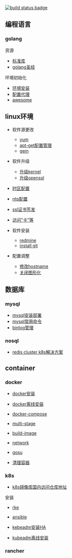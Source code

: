 [![build status badge](https://img.shields.io/travis/docker-library/docker/master.svg?label=docker%20)](/container/docker)
## 编程语言
### golang

资源

- [标准库](https://studygolang.com/pkgdoc)
- [golang圣经](https://books.studygolang.com/gopl-zh)

环境初始化

- [环境安装](/program/golang/install.md)
- [配置代理](/program/golang/delegate.md)
- [awesome](https://github.com/avelino/awesome-go)

## linux环境

- 软件源更改
    - [yum](/linux/yum.md)
    - [apt-get配置管理](/linux/apt.md)
    - [gem](/linux/gem.md)
    
- 软件升级
    - [升级kernel](/linux/kernel.md)
    - [升级openssl](/linux/openssl.md)

- [时区配置](/linux/timezone.md)

- [ntp配置](/linux/ntp.md)

- [ssl证书签发](/linux/cert.md)

- [访问"卡"等](/linux/block.md)

- 软件安装
    - [redmine](/linux/redmine.md)
    - [install git](/shell/git.md)

- 配置调整
    - [修改hostname](/linux/hostname.md)
    - [关闭图形化]()
    
## 数据库

### mysql

- [mysql安装部署](/database/mysql/install.md)
- [mysql常用命令](/database/mysql/cmd.md)
- [binlog管理](/database/mysql/binlog.md)

### nosql

- [redis cluster k8s解决方案](/database/redis-cluster-k8s.md)

## container
### docker

- [docker安装](/container/docker/docker-install.md)

- [docker离线安装](/container/docker/docker-install-offline.md)

- [docker-compose](/container/docker/docker-compose.md)

- [multi-stage](/container/docker/docker-multi-stage.md)

- [build-image](/container/docker/docker-image.md)

- [network](/container/docker/docker-network.md)

- [gosu](https://blog.csdn.net/boling_cavalry/article/details/93380447)

- [清理容器](/container/docker/clean.md)

### k8s

- [k8s镜像库国内访问仓库地址](/container/k8s/mirror.md)

安装

- [rke](/container/k8s/k8s-rke.md)

- [ansible](https://github.com/easzlab/kubeasz)

- [kebeadm安装HA](/container/k8s/k8s-kubeadm.md)

- [kubeadm离线安装](/container/k8s/kubeadm-offline.md)

### rancher

